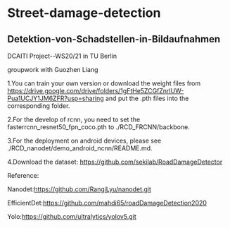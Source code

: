 # Street-damage-detection
## Detektion-von-Schadstellen-in-Bildaufnahmen

DCAITI Project--WS20/21 in TU Berlin

groupwork with Guozhen Liang

1.You can train your own version or download the weight files from https://drive.google.com/drive/folders/1gFtHe5ZCGfZnrlUW-Pua1UCJY1JM6ZFR?usp=sharing
and put the .pth files into the corresponding folder.

2.For the develop of rcnn, you need to set the fasterrcnn_resnet50_fpn_coco.pth to ./RCD_FRCNN/backbone.

3.For the deployment on android devices, please see ./RCD_nanodet/demo_android_ncnn/README.md.

4.Download the dataset: https://github.com/sekilab/RoadDamageDetector

Reference:

Nanodet:https://github.com/RangiLyu/nanodet.git

EfficientDet:https://github.com/mahdi65/roadDamageDetection2020

Yolo:https://github.com/ultralytics/yolov5.git
